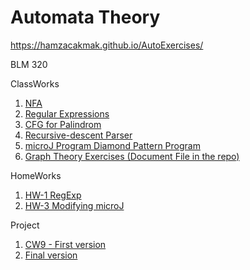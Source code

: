 # Automata Theory
https://hamzacakmak.github.io/AutoExercises/

BLM 320

ClassWorks
1. [NFA](https://hamzacakmak.github.io/AutoExercises/CW2)
2. [Regular Expressions](https://hamzacakmak.github.io/AutoExercises/RegExp)
3. [CFG for Palindrom](https://hamzacakmak.github.io/AutoExercises/CFGPalindrome)
4. [Recursive-descent Parser](https://hamzacakmak.github.io/AutoExercises/CW5/Expression.html)
5. [microJ Program Diamond Pattern Program](https://hamzacakmak.github.io/AutoExercises/CW7/microJ3.html)
6. [Graph Theory Exercises (Document File in the repo)](https://hamzacakmak.github.io/AutoExercises/CW10/CW10.png)

HomeWorks
1. [HW-1 RegExp](https://hamzacakmak.github.io/AutoExercises/HW1)
2. [HW-3 Modifying microJ](https://hamzacakmak.github.io/AutoExercises/HW3/microJ1.html)

Project
1. [CW9 - First version](https://hamzacakmak.github.io/AutoExercises/CW9/CFG.html)
1. [Final version](https://hamzacakmak.github.io/AutoExercises/Project/CFG.html)
